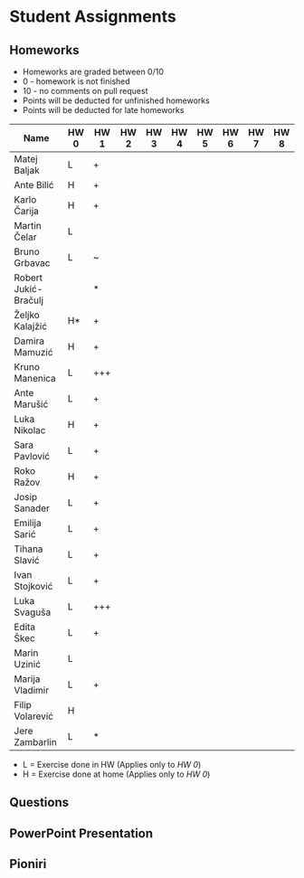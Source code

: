 # Student Assignments

## Homeworks

- Homeworks are graded between 0/10
- 0 - homework is not finished
- 10 - no comments on pull request
- Points will be deducted for unfinished homeworks
- Points will be deducted for late homeworks

| Name                 | HW  0  | HW  1 | HW  2 | HW  3 | HW  4 | HW  5 | HW  6 | HW  7 | HW  8 |
| -------------------- | ------ | ----- | ----- | ----- | ----- | ----- | ----- | ----- | ----- |
| Matej Baljak         |   L    |   +   |       |       |       |       |       |       |       |
| Ante Bilić           |   H    |   +   |       |       |       |       |       |       |       |
| Karlo Čarija         |   H    |   +   |       |       |       |       |       |       |       |
| Martin Čelar         |   L    |       |       |       |       |       |       |       |       |
| Bruno Grbavac        |   L    |   ~   |       |       |       |       |       |       |       |
| Robert Jukić-Bračulj |        |   \*  |       |       |       |       |       |       |       |
| Željko Kalajžić      |   H\*  |   +   |       |       |       |       |       |       |       |
| Damira Mamuzić       |   H    |   +   |       |       |       |       |       |       |       |
| Kruno Manenica       |   L    |  +++  |       |       |       |       |       |       |       |
| Ante Marušić         |   L    |   +   |       |       |       |       |       |       |       |
| Luka Nikolac         |   H    |   +   |       |       |       |       |       |       |       |
| Sara Pavlović        |   L    |   +   |       |       |       |       |       |       |       |
| Roko Ražov           |   H    |   +   |       |       |       |       |       |       |       |
| Josip Sanader        |   L    |   +   |       |       |       |       |       |       |       |
| Emilija Sarić        |   L    |   +   |       |       |       |       |       |       |       |
| Tihana Slavić        |   L    |   +   |       |       |       |       |       |       |       |
| Ivan Stojković       |   L    |   +   |       |       |       |       |       |       |       |
| Luka Svaguša         |   L    |  +++  |       |       |       |       |       |       |       |
| Edita Škec           |   L    |   +   |       |       |       |       |       |       |       |
| Marin Uzinić         |   L    |       |       |       |       |       |       |       |       |
| Marija Vladimir      |   L    |   +   |       |       |       |       |       |       |       |
| Filip Volarević      |   H    |       |       |       |       |       |       |       |       |
| Jere Zambarlin       |   L    |   *   |       |       |       |       |       |       |       |

-  L = Exercise done in HW  (Applies only to *HW  0*)
-  H = Exercise done at home (Applies only to *HW  0*)

## Questions

## PowerPoint Presentation

## Pioniri

